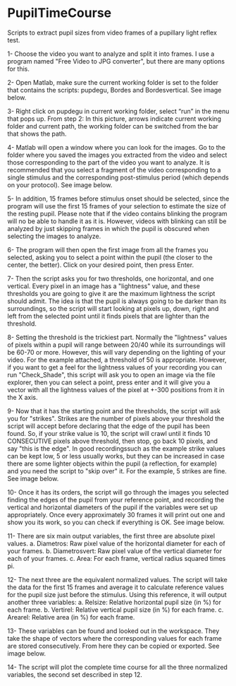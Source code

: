 # PupilTimeCourse
Scripts to extract pupil sizes from video frames of a pupillary light reflex test. 

1- Choose the video you want to analyze and split it into frames. I use a program named
"Free Video to JPG converter", but there are many options for this.

2- Open Matlab, make sure the current working folder is set to the folder that contains the
scripts: pupdegu, Bordes and Bordesvertical. See image below.

3- Right click on pupdegu in current working folder, select “run” in the menu that pops up.
From step 2: In this picture, arrows indicate current working folder and current path, the working
folder can be switched from the bar that shows the path.

4- Matlab will open a window where you can look for the images. Go to the folder where you
saved the images you extracted from the video and select those corresponding to the part
of the video you want to analyze. It is recommended that you select a fragment of the video
corresponding to a single stimulus and the corresponding post-stimulus period (which
depends on your protocol). See image below.

5- In addition, 15 frames before stimulus onset should be selected, since the program will use
the first 15 frames of your selection to estimate the size of the resting pupil. Please note
that if the video contains blinking the program will no be able to handle it as it is. However,
videos with blinking can still be analyzed by just skipping frames in which the pupil is
obscured when selecting the images to analyze.

6- The program will then open the first image from all the frames you selected, asking you to
select a point within the pupil (the closer to the center, the better). Click on your desired
point, then press Enter. 

7- Then the script asks you for two thresholds, one horizontal, and one vertical. Every pixel
in an image has a "lightness" value, and these thresholds you are going to give it are the
maximum lightness the script should admit. The idea is that the pupil is always going to
be darker than its surroundings, so the script will start looking at pixels up, down, right
and left from the selected point until it finds pixels that are lighter than the threshold.

8- Setting the threshold is the trickiest part. Normally the "lightness" values of pixels within
a pupil will range between 20/40 while its surroundings will be 60-70 or more. However,
this will vary depending on the lighting of your video. For the example attached, a
threshold of 50 is appropriate. However, if you want to get a feel for the lightness values
of your recording you can run "Check_Shade", this script will ask you to open an image
via the file explorer, then you can select a point, press enter and it will give you a vector
with all the lightness values of the pixel at +-300 positions from it in the X axis.

9- Now that it has the starting point and the thresholds, the script will ask you for "strikes".
Strikes are the number of pixels above your threshold the script will accept before
declaring that the edge of the pupil has been found. So, if your strike value is 10, the
script will crawl until it finds 10 CONSECUTIVE pixels above threshold, then stop, go back
10 pixels, and say "this is the edge". In good recordingssuch as the example strike values
can be kept low, 5 or less usually works, but they can be increased in case there are
some lighter objects within the pupil (a reflection, for example) and you need the script
to "skip over" it. For the example, 5 strikes are fine. See image below.

10- Once it has its orders, the script will go through the images you selected finding the
edges of the pupil from your reference point, and recording the vertical and horizontal
diameters of the pupil if the variables were set up appropriately. Once every
approximately 30 frames it will print out one and show you its work, so you can check if
everything is OK. See image below.

11- There are six main output variables, the first three are absolute pixel values.
a. Diametros: Raw pixel value of the horizontal diameter for each of your frames.
b. Diametrosvert: Raw pixel value of the vertical diameter for each of your
frames.
c. Area: For each frame, vertical radius squared times pi.

12- The next three are the equivalent normalized values. The script will take the data for the
first 15 frames and average it to calculate reference values for the pupil size just before
the stimulus. Using this reference, it will output another three variables:
a. Relsize: Relative horizontal pupil size (in %) for each frame.
b. Vertirel: Relative vertical pupil size (in %) for each frame.
c. Arearel: Relative area (in %) for each frame.

13- These variables can be found and looked out in the workspace. They take the shape of
vectors where the corresponding values for each frame are stored consecutively. From
here they can be copied or exported. See image below.

14- The script will plot the complete time course for all the three normalized variables, the
second set described in step 12.
